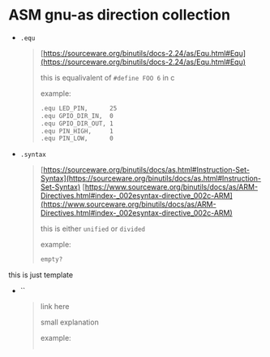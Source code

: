 # ASM gnu-as direction collection

- `.equ`
	> [https://sourceware.org/binutils/docs-2.24/as/Equ.html#Equ](https://sourceware.org/binutils/docs-2.24/as/Equ.html#Equ)
	>
	> this is equalivalent of `#define FOO 6` in c
	>
	> example: 
	> ```txt
	>.equ LED_PIN,      25
	>.equ GPIO_DIR_IN,  0
	>.equ GPIO_DIR_OUT, 1
	>.equ PIN_HIGH,     1
	>.equ PIN_LOW,      0
	>```

- `.syntax`
	> [https://sourceware.org/binutils/docs/as.html#Instruction-Set-Syntax](https://sourceware.org/binutils/docs/as.html#Instruction-Set-Syntax)
	> [https://www.sourceware.org/binutils/docs/as/ARM-Directives.html#index-_002esyntax-directive_002c-ARM](https://www.sourceware.org/binutils/docs/as/ARM-Directives.html#index-_002esyntax-directive_002c-ARM)
	>
	> this is either `unified` or `divided`
	>
	> example: 
	> ```txt
	> empty?
	>```




this is just template

- ``
	> link here
	>
	> small explanation
	>
	> example: 
	> ```txt
	>```

